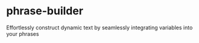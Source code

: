 # phrase-builder
Effortlessly construct dynamic text by seamlessly integrating variables into your phrases
